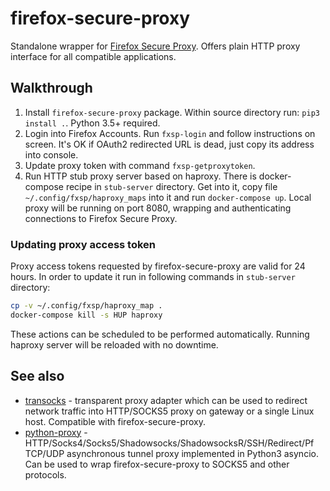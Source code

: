 # firefox-secure-proxy

Standalone wrapper for [Firefox Secure Proxy](https://private-network.firefox.com/). Offers plain HTTP proxy interface for all compatible applications.

## Walkthrough

1. Install `firefox-secure-proxy` package. Within source directory run: `pip3 install .`. Python 3.5+ required.
2. Login into Firefox Accounts. Run `fxsp-login` and follow instructions on screen. It's OK if OAuth2 redirected URL is dead, just copy its address into console.
3. Update proxy token with command `fxsp-getproxytoken`.
4. Run HTTP stub proxy server based on haproxy. There is docker-compose recipe in `stub-server` directory. Get into it, copy file `~/.config/fxsp/haproxy_maps` into it and run `docker-compose up`. Local proxy will be running on port 8080, wrapping and authenticating connections to Firefox Secure Proxy.

### Updating proxy access token

Proxy access tokens requested by firefox-secure-proxy are valid for 24 hours. In order to update it run in following commands in `stub-server` directory:

```sh
cp -v ~/.config/fxsp/haproxy_map .
docker-compose kill -s HUP haproxy
```

These actions can be scheduled to be performed automatically. Running haproxy server will be reloaded with no downtime.

## See also

* [transocks](https://github.com/cybozu-go/transocks) - transparent proxy adapter which can be used to redirect network traffic into HTTP/SOCKS5 proxy on gateway or a single Linux host. Compatible with firefox-secure-proxy.
* [python-proxy](https://github.com/qwj/python-proxy) - HTTP/Socks4/Socks5/Shadowsocks/ShadowsocksR/SSH/Redirect/Pf TCP/UDP asynchronous tunnel proxy implemented in Python3 asyncio. Can be used to wrap firefox-secure-proxy to SOCKS5 and other protocols.
